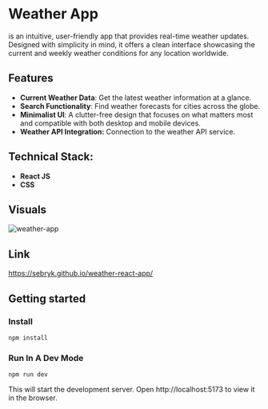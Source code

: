 # Weather App

is an intuitive, user-friendly app that provides real-time weather updates. Designed with simplicity in mind, it offers a clean interface showcasing the current and weekly weather conditions for any location worldwide.

## Features

- **Current Weather Data**: Get the latest weather information at a glance.
- **Search Functionality**: Find weather forecasts for cities across the globe.
- **Minimalist UI**: A clutter-free design that focuses on what matters most and compatible with both desktop and mobile devices.
- **Weather API Integration:** Connection to the weather API service.

## Technical Stack:

- **React JS**
- **CSS**

## Visuals

![weather-app](https://github.com/sebryk/weather-react-app/assets/106953297/43cb6043-175d-4fc2-a661-b39fd025f949)

## Link

https://sebryk.github.io/weather-react-app/

## Getting started

### Install

```
npm install
```

### Run In A Dev Mode

```
npm run dev
```

This will start the development server. Open http://localhost:5173 to view it in the browser.
